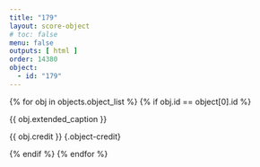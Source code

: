 ```yaml
---
title: "179"
layout: score-object
# toc: false
menu: false
outputs: [ html ]
order: 14380
object:
  - id: "179"
---
```


{% for obj in objects.object_list %}
{% if obj.id == object[0].id %}

{{ obj.extended_caption }}

{{ obj.credit }} {.object-credit}

{% endif %}
{% endfor %}
